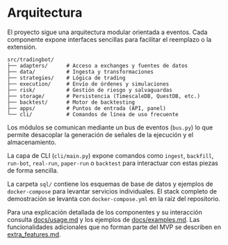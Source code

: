 # Arquitectura

El proyecto sigue una arquitectura modular orientada a eventos.
Cada componente expone interfaces sencillas para facilitar el
reemplazo o la extensión.

```
src/tradingbot/
├── adapters/      # Acceso a exchanges y fuentes de datos
├── data/          # Ingesta y transformaciones
├── strategies/    # Lógica de trading
├── execution/     # Envío de órdenes y simulaciones
├── risk/          # Gestión de riesgo y salvaguardas
├── storage/       # Persistencia (TimescaleDB, QuestDB, etc.)
├── backtest/      # Motor de backtesting
├── apps/          # Puntos de entrada (API, panel)
└── cli/           # Comandos de línea de uso frecuente
```

Los módulos se comunican mediante un bus de eventos (`bus.py`) lo
que permite desacoplar la generación de señales de la ejecución y
el almacenamiento.

La capa de CLI (`cli/main.py`) expone comandos como `ingest`, `backfill`,
`run-bot`, `real-run`, `paper-run` o `backtest` para interactuar con estas
piezas de forma sencilla.

La carpeta `sql/` contiene los esquemas de base de datos y ejemplos
de `docker-compose` para levantar servicios individuales. El stack
completo de demostración se levanta con `docker-compose.yml` en la
raíz del repositorio.

Para una explicación detallada de los componentes y su interacción
consulta [docs/usage.md](usage.md) y los ejemplos de
[docs/examples.md](examples.md).  Las funcionalidades adicionales que
no forman parte del MVP se describen en
[extra_features.md](extra_features.md).
